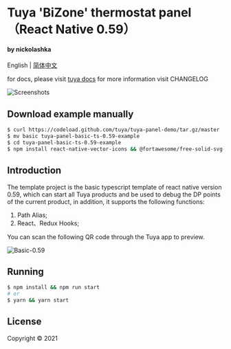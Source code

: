 # Tuya 'BiZone' thermostat panel（React Native 0.59）
#### by nickolashka

English | [简体中文](./README-zh_CN.md)

for docs, please visit [tuya docs](https://docs.tuya.com)
for more information visit CHANGELOG

![Screenshots](https://github.com/https://github.com/nickolasdzemian/res/blobs/main/2sex_screen_chart.jpg?raw=true)

## Download example manually

```bash
$ curl https://codeload.github.com/tuya/tuya-panel-demo/tar.gz/master | tar -xz --strip=2 tuya-panel-demo-master/examples/basic-ts-0.59
$ mv basic tuya-panel-basic-ts-0.59-example
$ cd tuya-panel-basic-ts-0.59-example
$ npm install react-native-vector-icons && @fortawesome/free-solid-svg-icons && @fortawesome/react-native-fontawesome
```

## Introduction

The template project is the basic typescript template of react native version 0.59, which can start all Tuya products and be used to debug the DP points of the current product, in addition, it supports the following functions:

1. Path Alias;
2. React、Redux Hooks;

You can scan the following QR code through the Tuya app to preview.

![Basic-0.59](https://images.tuyacn.com/rms-static/91fab3d0-392d-11eb-8584-77b31b3e78b8-1607415345037.png?tyName=basic-0.59.png)

## Running

```bash
$ npm install && npm run start
# or
$ yarn && yarn start
```

## License

Copyright © 2021
